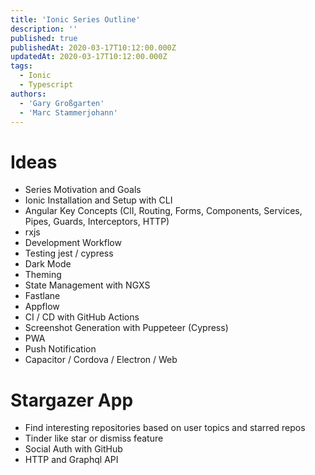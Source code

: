 ```yaml
---
title: 'Ionic Series Outline'
description: ''
published: true
publishedAt: 2020-03-17T10:12:00.000Z
updatedAt: 2020-03-17T10:12:00.000Z
tags:
  - Ionic
  - Typescript
authors:
  - 'Gary Großgarten'
  - 'Marc Stammerjohann'
---
```


# Ideas

- Series Motivation and Goals
- Ionic Installation and Setup with CLI
- Angular Key Concepts (ClI, Routing, Forms, Components, Services, Pipes, Guards, Interceptors, HTTP)
- rxjs
- Development Workflow
- Testing jest / cypress
- Dark Mode
- Theming
- State Management with NGXS
- Fastlane
- Appflow
- CI / CD with GitHub Actions
- Screenshot Generation with Puppeteer (Cypress)
- PWA
- Push Notification
- Capacitor / Cordova / Electron / Web

# Stargazer App
* Find interesting repositories based on user topics and starred repos
* Tinder like star or dismiss feature
* Social Auth with GitHub
* HTTP and Graphql API 